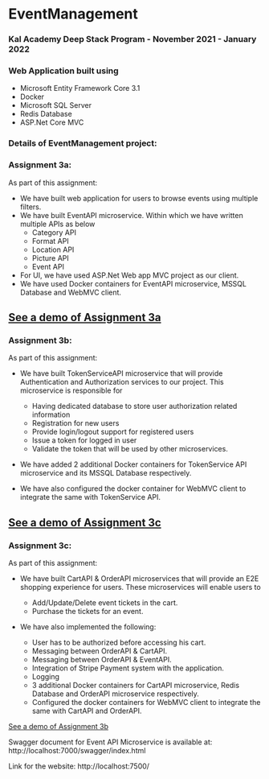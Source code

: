 # EventManagement

### Kal Academy Deep Stack Program - November 2021 - January 2022

### Web Application built using 
- Microsoft Entity Framework Core 3.1 
- Docker
- Microsoft SQL Server
- Redis Database
- ASP.Net Core MVC

### Details of EventManagement project:

### Assignment 3a: 
As part of this assignment:
- We have built web application for users to browse events using multiple filters.
- We have built EventAPI microservice. Within which we have written multiple APIs as below
  - Category API
  - Format API
  - Location API
  - Picture API
  - Event API
- For UI, we have used ASP.Net Web app MVC project as our client. 
- We have used Docker containers for EventAPI microservice, MSSQL Database and WebMVC client.

[See a demo of Assignment 3a](https://youtu.be/6cUGzwwzMZ0) 
---
### Assignment 3b: 
As part of this assignment:
- We have built TokenServiceAPI microservice that will provide Authentication and Authorization services to our project. This microservice is responsible for
  - Having dedicated database to store user authorization related information
  - Registration for new users
  - Provide login/logout support for registered users 
  - Issue a token for logged in user
  - Validate the token that will be used by other microservices.

- We have added 2 additional Docker containers for TokenService API microservice and its MSSQL Database respectively.
- We have also configured the docker container for WebMVC client to integrate the same with TokenService API.

[See a demo of Assignment 3c](https://youtu.be/YwbV9ZY5AGs) 
---
### Assignment 3c: 
As part of this assignment:
- We have built CartAPI & OrderAPI microservices that will provide an E2E shopping experience for users. These microservices will enable users to
  - Add/Update/Delete event tickets in the cart.
  - Purchase the tickets for an event.

- We have also implemented the following:
  - User has to be authorized before accessing his cart.
  - Messaging between OrderAPI & CartAPI.
  - Messaging between OrderAPI & EventAPI.
  - Integration of Stripe Payment system with the application.
  - Logging
  - 3 additional Docker containers for CartAPI microservice, Redis Database and OrderAPI microservice respectively.
  - Configured the docker containers for WebMVC client to integrate the same with CartAPI and OrderAPI.

[See a demo of Assignment 3b](https://www.youtube.com/watch?v=nzRd_yhs6-s)

Swagger document for Event API Microservice is available at: http://localhost:7000/swagger/index.html

Link for the website: http://localhost:7500/


     

 
